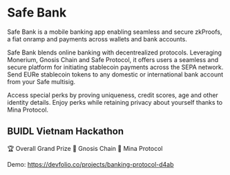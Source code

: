 # Safe Bank

Safe Bank is a mobile banking app enabling seamless and secure zkProofs, a fiat onramp and payments across wallets and bank accounts.

Safe Bank blends online banking with decentrealized protocols. Leveraging Monerium, Gnosis Chain and Safe Protocol, it offers users a seamless and secure platform for initiating stablecoin payments across the SEPA network. Send EURe stablecoin tokens to any domestic or international bank account from your Safe multisig.

Access special perks by proving uniqueness, credit scores, age and other identity details. Enjoy perks while retaining privacy about yourself thanks to Mina Protocol.


## BUIDL Vietnam Hackathon
🏆 Overall Grand Prize
🥇 Gnosis Chain
🥇 Mina Protocol

Demo: https://devfolio.co/projects/banking-protocol-d4ab
